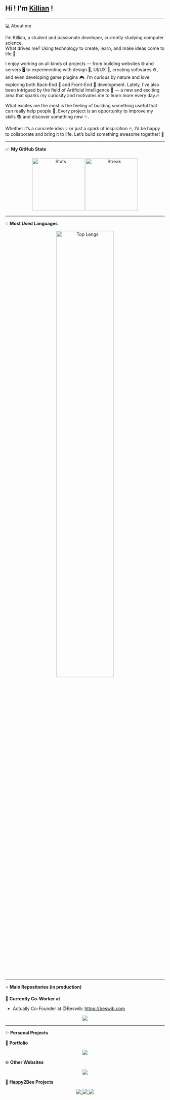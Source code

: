 ## Hi ! I'm <a href="https://portfolio.syntaxlab.fr">Killian</a> !

---
💻 About me  

I’m Killian, a student and passionate developer, currently studying computer science.  
What drives me? Using technology to create, learn, and make ideas come to life 🚀  

I enjoy working on all kinds of projects — from building websites 🌐 and servers 🖥️ to experimenting with design 🎨, UI/UX 📱, creating softwares ⚙️, and even developing game plugins 🎮. I’m curious by nature and love exploring both Back-End 🔧 and Front-End 🌟 development. Lately, I’ve also been intrigued by the field of Artificial Intelligence 🤖 — a new and exciting area that sparks my curiosity and motivates me to learn more every day.🔥

What excites me the most is the feeling of building something useful that can really help people 🤝. Every project is an opportunity to improve my skills 📚 and discover something new ✨.  

Whether it’s a concrete idea 💡 or just a spark of inspiration 🔥, I’d be happy to collaborate and bring it to life. Let’s build something awesome together! 🚀

---
📈 **My GitHub Stats**

<p align="center">
  <img src="https://github-readme-stats.vercel.app/api?username=KillianGascon&theme=blue-green&show_icons=true&hide_border=false&count_private=true" alt="Stats" height="165"/>
  <img src="https://github-readme-streak-stats.herokuapp.com/?user=KillianGascon&theme=blue-green&hide_border=false" alt="Streak" height="165"/>
</p>


---
💡 **Most Used Languages**
<p align="center">
  <img src="https://github-readme-stats.vercel.app/api/top-langs/?username=KillianGascon&theme=blue-green&show_icons=true&hide_border=false&layout=compact" alt="Top Langs" width="60%"/>
</p>

---
⭐ **Main Repositories (in production)**

👥 **Currently Co-Worker at**  
- Actually Co-Founder at @Beswib: <a href="https://beswib.com">https://beswib.com</a>

<p align="center">
  <a href="https://github.com/For-Hives/beswib">
    <img src="https://github-readme-stats.vercel.app/api/pin/?username=For-Hives&repo=beswib&theme=blue-green" />
  </a>
</p>

---

✨ **Personal Projects**  

💼 **Portfolio**  
<p align="center">
  <a href="https://github.com/KillianGascon/Portfolio">
    <img src="https://github-readme-stats.vercel.app/api/pin/?username=KillianGascon&repo=Portfolio&theme=blue-green"/>
  </a>
</p>

🌐 **Other Websites**  
<p align="center">
  <a href="https://github.com/For-Hives/la-taverne-des-aventuriers">
    <img src="https://github-readme-stats.vercel.app/api/pin/?username=For-Hives&repo=la-taverne-des-aventuriers&theme=blue-green" />
  </a>
</p>

🐝 **Happy2Bee Projects**  
<p align="center">
  <a href="https://github.com/KillianGascon/Happy2beesFrontend">
    <img src="https://github-readme-stats.vercel.app/api/pin/?username=KillianGascon&repo=Happy2beesFrontend&theme=blue-green"/>
  </a>
  <a href="https://github.com/KillianGascon/HappytoBeesbackend">
    <img src="https://github-readme-stats.vercel.app/api/pin/?username=KillianGascon&repo=HappytoBeesbackend&theme=blue-green"/>
  </a>
  <a href="https://github.com/KillianGascon/HappytoBeesDocumentation">
    <img src="https://github-readme-stats.vercel.app/api/pin/?username=KillianGascon&repo=HappytoBeesDocumentation&theme=blue-green"/>
  </a>
</p>


